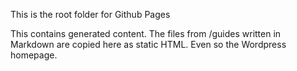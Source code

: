 This is the root folder for Github Pages

This contains generated content. The files from /guides written in Markdown are copied here as static HTML. Even so the Wordpress homepage.
